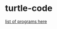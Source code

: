 # turtle-code
<a href="https://docs.google.com/document/d/1PxNd_XoMr97PssDEKHqRmvL-M_7eTVoHkDGiRzmRpzc/edit">list of programs here</a>
